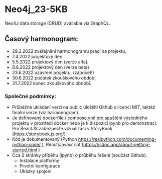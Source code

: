 # Neo4j_23-5KB
Neo4J data storage (CRUD) available via GraphQL.

## Časový harmonogram:
* 29.3.2022 zveřejnění harmonogramu prací na projektu,
* 7.4.2022 projektový den
* 5.5.2022 projektový den (verze alfa),
* 8.6.2022 projektový den (verze beta)
* 23.6.2022 uzavření projektu, (zápočet!)
* 30.6.2022 počátek zkouškového období,
* 31.7.2022 konec zkouškového období.

### Společné podmínky:
* Průběžné ukládání verzí na public úložišti Github s licencí MIT, taktéž finální verze (viz harmonogram).
* Je definovaný dockerfile / compose.yml pro spuštění výsledného projektu v prostředí docker nebo je k dispozici ipynb pro demonstraci. Pro ReactJS zabezpečte vizualizaci v StoryBook (https://storybook.js.org/)
* Kód je dokumentovaný (Python https://realpython.com/documenting-python-code/ ), React/Javascript (https://jsdoc.app/about-getting-started.html )
* Cca 2 stránky příběhu (ipynb) o průběhu řešení (součást Github).
  * Instalace platformy
  * Prvotní konfigurace
  * Ukázky spojení
